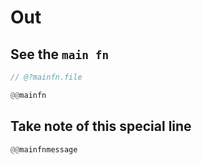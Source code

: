 # Out

## See the `main fn`

```rust
// @?mainfn.file

@@mainfn
```

## Take note of this special line

```rust
@@mainfnmessage
```
